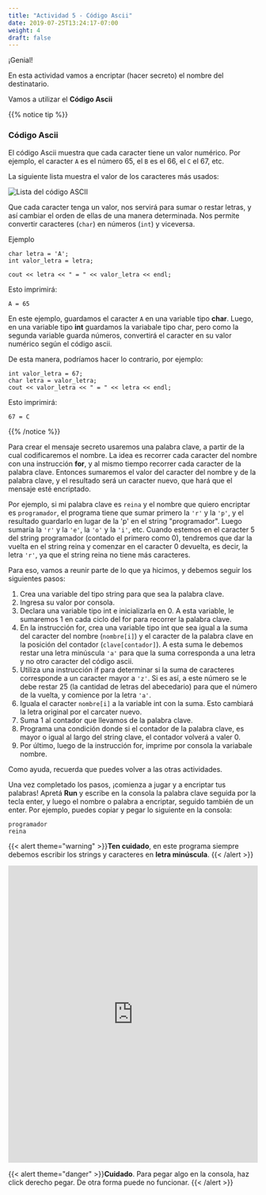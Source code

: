 ```yaml
---
title: "Actividad 5 - Código Ascii"
date: 2019-07-25T13:24:17-07:00
weight: 4
draft: false
---
```


¡Genial! 

En esta actividad vamos a encriptar (hacer secreto) el nombre del destinatario.

Vamos a utilizar el **Código Ascii**

{{% notice tip %}}


### Código Ascii

El código Ascii muestra que cada caracter tiene un valor numérico. Por ejemplo, el caracter `A` es el número 65, el `B` es el 66, el `C` el 67, etc.

La siguiente lista muestra el valor de los caracteres más usados:

![Lista del código ASCII](../media/ascii.PNG)

Que cada caracter tenga un valor, nos servirá para sumar o restar letras, y así cambiar el orden de ellas de una manera determinada. Nos permite convertir caracteres (`char`) en números (`int`) y viceversa.

Ejemplo

```
char letra = 'A';
int valor_letra = letra;

cout << letra << " = " << valor_letra << endl;
```
Esto imprimirá:
```
A = 65
```

En este ejemplo, guardamos el caracter `A` en una variable tipo **char**. Luego, en una variable tipo **int** guardamos la variabale tipo char, pero como la segunda variable guarda números, convertirá el caracter en su valor numérico según el código ascii.

De esta manera, podríamos hacer lo contrario, por ejemplo:
```
int valor_letra = 67;
char letra = valor_letra;
cout << valor_letra << " = " << letra << endl;
```
Esto imprimirá:
```
67 = C
```
{{% /notice %}}

Para crear el mensaje secreto usaremos una palabra clave, a partir de la cual codificaremos el nombre. La idea es recorrer cada caracter del nombre con una instrucción **for**, y al mismo tiempo recorrer cada caracter de la palabra clave. Entonces sumaremos el valor del caracter del nombre y de la palabra clave, y el resultado será un caracter nuevo, que hará que el mensaje esté encriptado.

Por ejemplo, si mi palabra clave es `reina` y el nombre que quiero encriptar es `programador`, el programa tiene que sumar primero la `'r'` y la `'p'`, y el resultado guardarlo en lugar de la 'p' en el string "programador". Luego sumaría la `'r'` y la `'e'`, la `'o'` y la `'i'`, etc. Cuando estemos en el caracter 5 del string programador (contado el primero como 0), tendremos que dar la vuelta en el string reina y comenzar en el caracter 0 devuelta, es decir, la letra `'r'`, ya que el string reina no tiene más caracteres.

Para eso, vamos a reunir parte de lo que ya hicimos, y debemos seguir los siguientes pasos:

1. Crea una variable del tipo string para que sea la palabra clave.
2. Ingresa su valor por consola.
3. Declara una variable tipo int e inicializarla en 0. A esta variable, le sumaremos 1 en cada ciclo del for para recorrer la palabra clave.
4. En la instrucción for, crea una variable tipo int que sea igual a la suma del caracter del nombre (`nombre[i]`) y el caracter de la palabra clave en la posición del contador (`clave[contador]`). A esta suma le debemos restar una letra minúscula `'a'` para que la suma corresponda a una letra y no otro caracter del código ascii.
5. Utiliza una instrucción if para determinar si la suma de caracteres corresponde a un caracter mayor a `'z'`. Si es así, a este número se le debe restar 25 (la cantidad de letras del abecedario) para que el número de la vuelta, y comience por la letra `'a'`.
6. Iguala el caracter `nombre[i]` a la variable int con la suma. Esto cambiará la letra original por el carcater nuevo.
7. Suma 1 al contador que llevamos de la palabra clave.
8. Programa una condición donde si el contador de la palabra clave, es mayor o igual al largo del string clave, el contador volverá a valer 0.
9. Por último, luego de la instrucción for, imprime por consola la variabale nombre.

Como ayuda, recuerda que puedes volver a las otras actividades.

Una vez completado los pasos, ¡comienza a jugar y a encriptar tus palabras! Apretá **Run** y escribe en la consola la palabra clave seguida por la tecla enter, y luego el nombre o palabra a encriptar, seguido también de un enter. Por ejemplo, puedes copiar y pegar lo siguiente en la consola:
```
programador
reina
```
{{< alert theme="warning" >}}**Ten cuidado**, en este programa siempre debemos escribir los strings y caracteres en **letra minúscula**.  {{< /alert >}}


<iframe height="600px" width="100%" src="https://replit.com/@nuevofoundation/actividad-5?lite=true#main.cpp" scrolling="no" frameborder="no" allowtransparency="true" allowfullscreen="true" sandbox="allow-forms allow-pointer-lock allow-popups allow-same-origin allow-scripts allow-modals"></iframe>

{{< alert theme="danger" >}}**Cuidado**. Para pegar algo en la consola, haz click derecho pegar. De otra forma puede no funcionar. {{< /alert >}}

